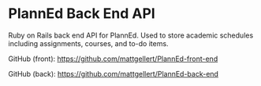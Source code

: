 # PlannEd Back End API
Ruby on Rails back end API for PlannEd. Used to store academic schedules including assignments, courses, and to-do items.

GitHub (front): https://github.com/mattgellert/PlannEd-front-end

GitHub (back): https://github.com/mattgellert/PlannEd-back-end
